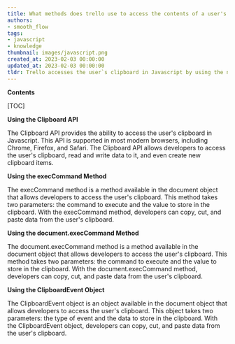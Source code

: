```yaml
---
title: What methods does trello use to access the contents of a user's clipboard?
authors:
- smooth_flow
tags:
- javascript
- knowledge
thumbnail: images/javascript.png
created_at: 2023-02-03 00:00:00
updated_at: 2023-02-03 00:00:00
tldr: Trello accesses the user`s clipboard in Javascript by using the navigator.clipboard API.
---
```


**Contents**

[TOC]

**Using the Clipboard API**

The Clipboard API provides the ability to access the user's clipboard in Javascript. This API is supported in most modern browsers, including Chrome, Firefox, and Safari. The Clipboard API allows developers to access the user's clipboard, read and write data to it, and even create new clipboard items.

**Using the execCommand Method**

The execCommand method is a method available in the document object that allows developers to access the user's clipboard. This method takes two parameters: the command to execute and the value to store in the clipboard. With the execCommand method, developers can copy, cut, and paste data from the user's clipboard.

**Using the document.execCommand Method**

The document.execCommand method is a method available in the document object that allows developers to access the user's clipboard. This method takes two parameters: the command to execute and the value to store in the clipboard. With the document.execCommand method, developers can copy, cut, and paste data from the user's clipboard.

**Using the ClipboardEvent Object**

The ClipboardEvent object is an object available in the document object that allows developers to access the user's clipboard. This object takes two parameters: the type of event and the data to store in the clipboard. With the ClipboardEvent object, developers can copy, cut, and paste data from the user's clipboard.
